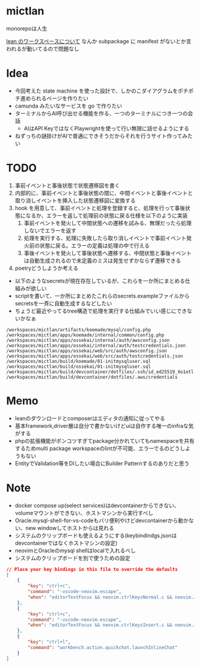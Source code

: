 # mictlan

monorepoは人生

[lean のワークスペースについて](https://github.com/leanprover/lean4/blob/master/src/lake/README.md)
なんか subpackage に manifest がないとか言われるが動いてるので問題なし

# Idea

- 今回考えた state machine を使った設計で、しかのこダイアグラムをポチポチ進められるページを作りたい
- camunda みたいなサービスを go で作りたい
- ターミナルからAI呼び出せる機能を作る、一つのターミナルにつき一つの会話
  - AIはAPI KeyではなくPlaywrightを使って行い無限に話せるようにする
- ねずっちの謎掛けがAIで普通にできそうだからそれを行うサイト作ってみたい

# TODO

1. 事前イベントと事後状態で状態遷移図を書く
2. 内部的に、事前イベントと事後状態の間に、中間イベントと事後イベントと取り消しイベントを挿入した状態遷移図に変換する
3. hook を用意して、事前イベントと処理を登録すると、処理を行って事後状態になるか、エラーを返して処理前の状態に戻る仕様を以下のように実装
   1. 事前イベントを発火して中間状態への遷移を試みる、無理だったら処理しないでエラーを返す
   2. 処理を実行する、処理に失敗したら取り消しイベントで事前イベント発火前の状態に戻る。エラーの定義は処理の中で行える
   3. 事後イベントを発火して事後状態へ遷移する、中間状態と事後イベントは自動生成されるので未定義のミスは発生せずかならず遷移できる
4. poetryどうしようか考える
   
- 以下のようなsecretsが現在存在しているが、これらを一か所にまとめる仕組みが欲しい
- scriptを書いて、一か所にまとめたこれらのsecrets.exampleファイルからsecretsを一斉に自動生成するなどしたい
- ちょうど最近やってるtree構造で処理を実行する仕組みでいい感じにできないかなぁ
```
/workspaces/mictlan/artifacts/koemade/mysql/config.php
/workspaces/mictlan/apps/koemade/internal/common/config.php
/workspaces/mictlan/apps/ossekai/internal/auth/awsconfig.json
/workspaces/mictlan/apps/ossekai/internal/auth/testcredentials.json
/workspaces/mictlan/apps/ossekai/web/src/auth/awsconfig.json
/workspaces/mictlan/apps/ossekai/web/src/auth/testcredentials.json
/workspaces/mictlan/build/koemade/01-initmysqluser.sql
/workspaces/mictlan/build/ossekai/01-initmysqluser.sql
/workspaces/mictlan/build/devcontainer/dotfiles/.ssh/id_ed25519_Xo1otl
/workspaces/mictlan/build/devcontainer/dotfiles/.aws/credentials
```

# Memo

- leanのダウンロードとcomposerはエディタの通知に従ってやる
- 基本framework,driver層は自分で書かないけどuiは自作する唯一のinfraな気がする
- phpの拡張機能がポンコツすぎてpackage分かれていてもnamespaceを共有するためmulti package workspaceのlintが不可能、エラーでるのどうしようもない
- EntityでValidation等をDIしたい場合にBuilder Patternするのありだと思う

# Note

- docker compose up(select services)はdevcontainerからできない、volumeマウントができない、ホストマシンから実行すべし
- Oracle.mysql-shell-for-vs-codeもバリ便利やけどdevcontainerから動かない、new windowしてホストからは見れる
- システムのクリップボードも使えるようにする(keybindindgs.jsonはdevcontainerではなくホストマシンの設定)
- neovimとOracleのmysql shellはlocalで入れるべし
- システムのクリップボードを別で使うための設定
```json
// Place your key bindings in this file to override the defaults
[
    {
        "key": "ctrl+c",
        "command": "-vscode-neovim.escape",
        "when": "editorTextFocus && neovim.ctrlKeysNormal.c && neovim.init && !dirtyDiffVisible && !findWidgetVisible && !inReferenceSearchEditor && !markersNavigationVisible && !notebookCellFocused && !notificationCenterVisible && !parameterHintsVisible && !referenceSearchVisible && neovim.mode == 'normal' && editorLangId not in 'neovim.editorLangIdExclusions'"
    },
    {
        "key": "ctrl+c",
        "command": "-vscode-neovim.escape",
        "when": "editorTextFocus && neovim.ctrlKeysInsert.c && neovim.init && neovim.mode != 'normal' && editorLangId not in 'neovim.editorLangIdExclusions'"
    },
    {
        "key": "ctrl+l",
        "command": "workbench.action.quickchat.launchInlineChat"
    }
]
```
